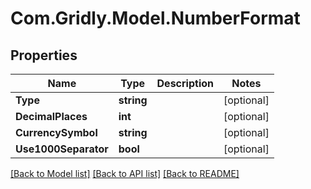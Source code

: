 # Com.Gridly.Model.NumberFormat

## Properties

Name | Type | Description | Notes
------------ | ------------- | ------------- | -------------
**Type** | **string** |  | [optional] 
**DecimalPlaces** | **int** |  | [optional] 
**CurrencySymbol** | **string** |  | [optional] 
**Use1000Separator** | **bool** |  | [optional] 

[[Back to Model list]](../README.md#documentation-for-models) [[Back to API list]](../README.md#documentation-for-api-endpoints) [[Back to README]](../README.md)

